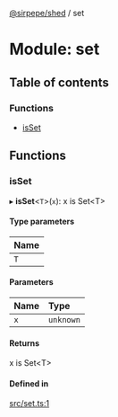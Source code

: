 [@sirpepe/shed](../README.md) / set

# Module: set

## Table of contents

### Functions

- [isSet](set.md#isset)

## Functions

### isSet

▸ **isSet**<`T`\>(`x`): x is Set<T\>

#### Type parameters

| Name |
| :------ |
| `T` |

#### Parameters

| Name | Type |
| :------ | :------ |
| `x` | `unknown` |

#### Returns

x is Set<T\>

#### Defined in

[src/set.ts:1](https://github.com/SirPepe/shed/blob/e03719b/src/set.ts#L1)
